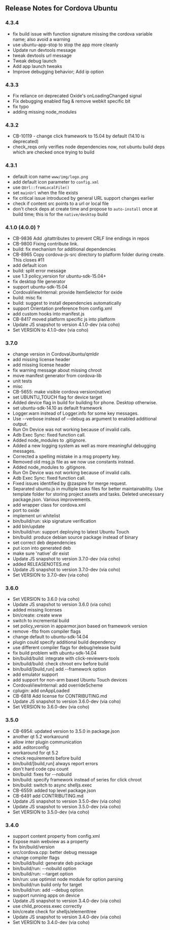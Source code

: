 <!--
#
# Licensed to the Apache Software Foundation (ASF) under one
# or more contributor license agreements.  See the NOTICE file
# distributed with this work for additional information
# regarding copyright ownership.  The ASF licenses this file
# to you under the Apache License, Version 2.0 (the
# "License"); you may not use this file except in compliance
# with the License.  You may obtain a copy of the License at
#
# http://www.apache.org/licenses/LICENSE-2.0
#
# Unless required by applicable law or agreed to in writing,
# software distributed under the License is distributed on an
# "AS IS" BASIS, WITHOUT WARRANTIES OR CONDITIONS OF ANY
#  KIND, either express or implied.  See the License for the
# specific language governing permissions and limitations
# under the License.
#
-->
## Release Notes for Cordova Ubuntu ##

### 4.3.4
* fix build issue with function signature missing the cordova variable name; also avoid a warning
* use ubuntu-app-stop to stop the app more cleanly
* Update run devtools message
* tweak devtools url message
* Tweak debug launch
* Add app launch tweaks
* Improve debugging behavior; Add ip option

### 4.3.3
* Fix reliance on deprecated Oxide's onLoadingChanged signal
* Fix debugging enabled flag & remove webkit specific bit
* fix typo
* adding missing node_modules

### 4.3.2 ###

* CB-10119 - change click framework to 15.04 by default (14.10 is deprecated)
* check_reqs only verifies node dependencies now, not ubuntu build deps which
  are checked once trying to build

### 4.3.1 ###

* default icon name `www/img/logo.png`
* add default icon parameter to `config.xml`
* use `QUrl::fromLocalFile()`
* set `mainUrl` when the file exists
* fix critical issue introduced by general URL support changes earlier
* check if content src points to a url or local file
* don't check deps at create time and propose to `auto-install` once at build time; this is for the `native/desktop` build

### 4.1.0 (4.0.0) ? ###

* CB-9836 Add .gitattributes to prevent CRLF line endings in repos
* CB-9800 Fixing contribute link.
* build: fix mechanism for additional dependencies
* CB-8965 Copy cordova-js-src directory to platform folder during create. This closes #11
* add default icon
* build: split error message
* use 1.3 policy_version for ubuntu-sdk-15.04+
* fix desktop file generator
* support ubuntu-sdk-15.04
* CordovaViewInternal: provide ItemSelector for oxide
* build: misc fix
* build: suggest to install dependencies automatically
* support Orientation preference from config.xml
* add custom hooks into manifest.js
* CB-8417 moved platform specific js into platform
* Update JS snapshot to version 4.1.0-dev (via coho)
* Set VERSION to 4.1.0-dev (via coho)

### 3.7.0 ###

* change version in CordovaUbuntu/qmldir
* add missing license header
* add missing license header
* fix warning message about missing chroot
* move manifest generator from cordova-lib
* unit tests
* misc
* CB-5655: make visible cordova version(native)
* set UBUNTU_TOUCH flag for device target
* Added device flag in build for building for phone. Desktop otherwise.
* set ubuntu-sdk-14.10 as default framework
* Logger.warn instead of Logger.info for some key messages.
* Use --verbose instead of --debug as argument to enabled additional output.
* Run On Device was not working because of invalid calls.
* Adb Exec Sync: fixed function call.
* Added node_modules to .gitignore.
* Added a new logging system as well as more meaningful debugging messages.
* Corrected a spelling mistake in a msg property key.
* Removed old msg.js file as we now use constants instead.
* Added node_modules to .gitignore.
* Run On Device was not working because of invalid calls.
* Adb Exec Sync: fixed function call.
* Fixed issues identified by @zaspire for merge request.
* Separated ubuntu.js in multiple tasks files for better maintainability. Use template folder for storing project assets and tasks. Deleted unecessary package.json. Various improvements.
* add wrapper class for cordova.xml
* port to oxide
* implement uri whitelist
* bin/build/run: skip signature verification
* add bin/update
* bin/build/run: support deploying to latest Ubuntu Touch
* bin/build: produce debian source package instead of binary
* set correct deb dependencies
* put icon into generated deb
* make sure 'native' dir exist
* Update JS snapshot to version 3.7.0-dev (via coho)
* added RELEASENOTES.md
* Update JS snapshot to version 3.7.0-dev (via coho)
* Set VERSION to 3.7.0-dev (via coho)

### 3.6.0 ###

* Set VERSION to 3.6.0 (via coho)
* Update JS snapshot to version 3.6.0 (via coho)
* added missing licenses
* bin/create: create www
* switch to incremental build
* set policy_version in apparmor.json based on framework version
* remove -flto from compiler flags
* change default to ubuntu-sdk-14.04
* plugin could specify additional build dependency
* use different compiler flags for debug/release build
* fix build problem with ubuntu-sdk-14.04
* bin/build/build: integrate with click-reviewers-tools
* bin/build/build: check chroot env before build
* bin/build/[build,run] add --framework option
* add emulator support
* add support for non-arm based Ubuntu Touch devices
* CordovaViewInternal: add overrideScheme
* cplugin: add onAppLoaded
* CB-6818 Add license for CONTRIBUTING.md
* Update JS snapshot to version 3.6.0-dev (via coho)
* Set VERSION to 3.6.0-dev (via coho)

### 3.5.0 ###

* CB-6954: updated version to 3.5.0 in package.json
* another qt 5.2 workaround
* allow inter plugin communication
* add .editorconfig
* workaround for qt 5.2
* check requirements before build
* bin/build/[build,run] always report errors
* don't hard code cpu count
* bin/build: fixes for --nobuild
* bin/build: specify framework instead of series for click chroot
* bin/build: switch to async shelljs.exec
* CB-6559: added top level package.json
* CB-6491 add CONTRIBUTING.md
* Update JS snapshot to version 3.5.0-dev (via coho)
* Update JS snapshot to version 3.5.0-dev (via coho)
* Set VERSION to 3.5.0-dev (via coho)

### 3.4.0 ###

* support content property from config.xml
* Expose main webview as a property
* fix bin/build/version
* src/cordova.cpp: better debug message
* change compiler flags
* bin/build/build: generate deb package
* bin/build/run: --nobuild option
* bin/build/run: --target option
* bin/run: use optimist node module for option parsing
* bin/build/run build only for target
* bin/build/run: add --debug option
* support running apps on device
* Update JS snapshot to version 3.4.0-dev (via coho)
* use child_process.exec correctly
* bin/create check for shelljs/elementtree
* Update JS snapshot to version 3.4.0-dev (via coho)
* Set VERSION to 3.4.0-dev (via coho)
